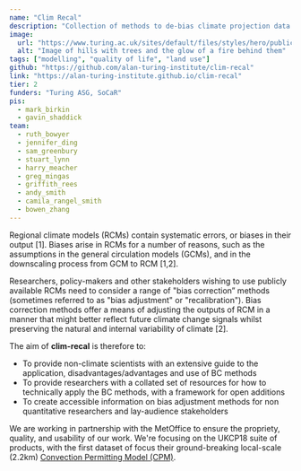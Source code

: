 ```yaml
---
name: "Clim Recal"
description: "Collection of methods to de-bias climate projection data (sub-component of DyME-CHH but also used as independent codebase)"
image:
  url: "https://www.turing.ac.uk/sites/default/files/styles/hero/public/2021-12/marek-piwnicki-2kqxgrgunzq-unsplash.jpg?itok=FXDUcYO4"
  alt: "Image of hills with trees and the glow of a fire behind them"
tags: ["modelling", "quality of life", "land use"]
github: "https://github.com/alan-turing-institute/clim-recal"
link: "https://alan-turing-institute.github.io/clim-recal"
tier: 2
funders: "Turing ASG, SoCaR"
pis:
  - mark_birkin
  - gavin_shaddick
team:
  - ruth_bowyer
  - jennifer_ding
  - sam_greenbury
  - stuart_lynn
  - harry_meacher
  - greg_mingas
  - griffith_rees
  - andy_smith
  - camila_rangel_smith
  - bowen_zhang
---
```


Regional climate models (RCMs) contain systematic errors, or biases in their output [1]. Biases arise in RCMs for a number of reasons, such as the assumptions in the general circulation models (GCMs), and in the downscaling process from GCM to RCM [1,2].

Researchers, policy-makers and other stakeholders wishing to use publicly available RCMs need to consider a range of "bias correction” methods (sometimes referred to as "bias adjustment" or "recalibration"). Bias correction methods offer a means of adjusting the outputs of RCM in a manner that might better reflect future climate change signals whilst preserving the natural and internal variability of climate [2].

The aim of **clim-recal** is therefore to:

- To provide non-climate scientists with an extensive guide to the application, disadvantages/advantages and use of BC methods
- To provide researchers with a collated set of resources for how to technically apply the BC methods, with a framework for open additions
- To create accessible information on bias adjustment methods for non quantitative researchers and lay-audience stakeholders

We are working in partnership with the MetOffice to ensure the propriety, quality, and usability of our work. We're focusing on the UKCP18 suite of products, with the first dataset of focus their ground-breaking local-scale (2.2km) [Convection Permitting Model (CPM)](https://www.metoffice.gov.uk/pub/data/weather/uk/ukcp18/science-reports/UKCP-Convection-permitting-model-projections-report.pdf).
